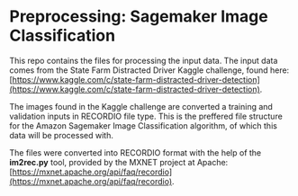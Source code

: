 # Preprocessing: Sagemaker Image Classification
This repo contains the files for processing the input data. The input data comes from the State Farm Distracted Driver Kaggle challenge, found here: [https://www.kaggle.com/c/state-farm-distracted-driver-detection](https://www.kaggle.com/c/state-farm-distracted-driver-detection). 

The images found in the Kaggle challenge are converted a training and validation inputs in RECORDIO file type. This is the preffered file structure for the Amazon Sagemaker Image Classification algorithm, of which this data will be processed with. 

The files were converted into RECORDIO format with the help of the **im2rec.py** tool, provided by the MXNET project at Apache: [https://mxnet.apache.org/api/faq/recordio](https://mxnet.apache.org/api/faq/recordio).
